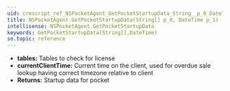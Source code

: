 ```yaml
---
uid: crmscript_ref_NSPocketAgent_GetPocketStartupData_String__p_0_DateTime_p_1
title: NSPocketAgent.GetPocketStartupData(String[] p_0, DateTime p_1)
intellisense: NSPocketAgent.GetPocketStartupData
keywords: GetPocketStartupData(String[],DateTime)
so.topic: reference
---
```



* **tables:** Tables to check for license
* **currentClientTime:** Current time on the client, used for overdue sale lookup having correct timezone relative to client
* **Returns:** Startup data for pocket


